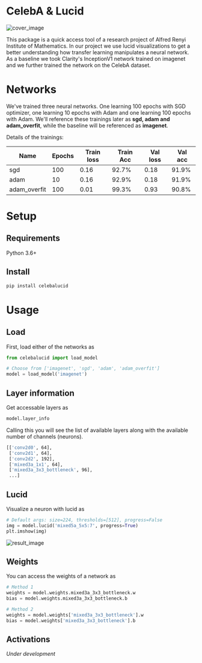 # CelebA & Lucid

![cover_image](https://i.imgur.com/RVzTfhv.png)

This package is a quick access tool of a research project of Alfred Renyi Institute of Mathematics. In our project we use lucid visualizations to get a better understanding how transfer learning manipulates a neural network. As a baseline we took Clarity's InceptionV1 network trained on imagenet and we further trained the network on the CelebA dataset.

# Networks

We've trained three neural networks. One learning 100 epochs with SGD optimizer, one learning 10 epochs with Adam and one learning 100 epochs with Adam. We'll reference these trainings later as **sgd, adam and adam_overfit**, while the baseline will be referenced as **imagenet**.

Details of the trainings:

| Name | Epochs | Train loss | Train Acc | Val loss | Val acc |
| --- | --- | --- | --- | --- | --- |
| sgd  | 100 | 0.16 | 92.7% | 0.18 | 91.9% |
| adam  | 10 | 0.16 | 92.9% | 0.18 | 91.9% |
| adam_overfit  | 100 | 0.01 | 99.3% | 0.93 | 90.8% |

# Setup

## Requirements

Python 3.6+

## Install

```bash
pip install celebalucid
```

# Usage

## Load

First, load either of the networks as
```python
from celebalucid import load_model

# Choose from ['imagenet', 'sgd', 'adam', 'adam_overfit']
model = load_model('imagenet') 
```

## Layer information

Get accessable layers as
```python
model.layer_info
```
Calling this you will see the list of available layers along with the available number of channels (neurons).
```bash
[['conv2d0', 64],
 ['conv2d1', 64],
 ['conv2d2', 192],
 ['mixed3a_1x1', 64],
 ['mixed3a_3x3_bottleneck', 96],
 ...]
```

## Lucid

Visualize a neuron with lucid as

```python
# Default args: size=224, thresholds=[512], progress=False
img = model.lucid('mixed5a_5x5:7', progress=True)
plt.imshow(img)
```
![result_image](https://i.imgur.com/PBBuG1r.png)

## Weights

You can access the weights of a network as

```python
# Method 1
weights = model.weights.mixed3a_3x3_bottleneck.w 
bias = model.weights.mixed3a_3x3_bottleneck.b

# Method 2
weights = model.weights['mixed3a_3x3_bottleneck'].w 
bias = model.weights['mixed3a_3x3_bottleneck'].b
```

## Activations

*Under development*